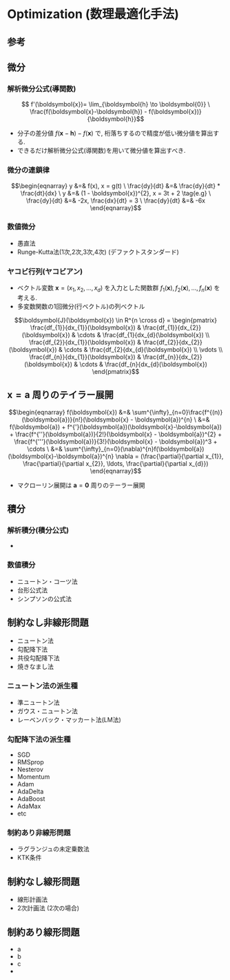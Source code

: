 # Optimization (数理最適化手法)

## 参考

## 微分
### 解析微分公式(導関数)
```math
    f'(\boldsymbol{x})= \lim_{\boldsymbol{h} \to \boldsymbol{0}} \ \frac{f(\boldsymbol{x}-\boldsymbol{h}) - f(\boldsymbol{x})}{\boldsymbol{h}}
```
+ 分子の差分値 $f(\boldsymbol{x} - \boldsymbol{h}) - f(\boldsymbol{x})$ で, 桁落ちするので精度が低い微分値を算出する.
+ できるだけ解析微分公式(導関数)を用いて微分値を算出すべき.

### 微分の連鎖律
```math
\begin{eqnarray}
    y &=& f(x), x = g(t)
    \
    \frac{dy}{dt} &=& \frac{dy}{dt} * \frac{dt}{dx}
    \
    y &=& (1 - \boldsymbol{x})^{2}, x = 3t + 2 \tag{e.g}
    \
    \frac{dy}{dt} &=& -2x, \frac{dx}{dt} = 3
    \
    \frac{dy}{dt} &=& -6x
\end{eqnarray}
```

### 数値微分
+ 愚直法
+ Runge-Kutta法(1次,2次,3次,4次) (デファクトスタンダード)

### ヤコビ行列(ヤコビアン)
+ ベクトル変数 $\boldsymbol{x}=(x_{1},x_{2},...,x_{d})$ を入力とした関数群 $f_{1}(\boldsymbol{x}), f_{2}(\boldsymbol{x}),..., f_{n}(\boldsymbol{x})$ を考える.
+ 多変数関数の1回微分(行ベクトル)の列ベクトル
  
```math
\boldsymbol{J}(\boldsymbol{x}) \in R^{n \cross d} =
\begin{pmatrix}
    \frac{df_{1}}{dx_{1}}(\boldsymbol{x}) & \frac{df_{1}}{dx_{2}}(\boldsymbol{x}) & \cdots & \frac{df_{1}{dx_{d}(\boldsymbol{x}) \\
    \frac{df_{2}}{dx_{1}}(\boldsymbol{x}) & \frac{df_{2}}{dx_{2}}(\boldsymbol{x}) & \cdots & \frac{df_{2}{dx_{d}(\boldsymbol{x}) \\
    \vdots \\
    \frac{df_{n}}{dx_{1}}(\boldsymbol{x}) & \frac{df_{n}}{dx_{2}}(\boldsymbol{x}) & \cdots & \frac{df_{n}{dx_{d}(\boldsymbol{x})
\end{pmatrix}
```

## $\boldsymbol{x}=\boldsymbol{a}$ 周りのテイラー展開
```math
\begin{eqnarray}
    f(\boldsymbol{x}) &=& \sum^{\infty}_{n=0}\frac{f^{(n)}(\boldsymbol{a})}{n!}(\boldsymbol{x} - \boldsymbol{a})^{n} \
    &=& f(\boldsymbol{a}) + f^{'}(\boldsymbol{a})(\boldsymbol{x}-\boldsymbol{a}) + \frac{f^{''}(\boldsymbol{a})}{2!}(\boldsymbol{x} - \boldsymbol{a})^{2}
    + \frac{f^{'''}(\boldsymbol{a})}{3!}(\boldsymbol{x} - \boldsymbol{a})^3 + \cdots \
    &=& \sum^{\infty}_{n=0}(\nabla)^{n}f(\boldsymbol{a})(\boldsymbol{x}-\boldsymbol{a})^{n}
    \nabla = (\frac{\partial}{\partial x_{1}}, \frac{\partial}{\partial x_{2}}, \ldots, \frac{\partial}{\partial x_{d}})

\end{eqnarray}
```
+ マクローリン展開は $\boldsymbol{a}=\boldsymbol{0}$ 周りのテーラー展開


## 積分
### 解析積分(積分公式)
+

### 数値積分
+ ニュートン・コーツ法
+ 台形公式法
+ シンプソンの公式法

## 制約なし非線形問題
+ ニュートン法
+ 勾配降下法
+ 共役勾配降下法 
+ 焼きなまし法

### ニュートン法の派生種
+ 準ニュートン法
+ ガウス・ニュートン法
+ レーベンバック・マッカート法(LM法)

### 勾配降下法の派生種
+ SGD
+ RMSprop
+ Nesterov
+ Momentum
+ Adam
+ AdaDelta
+ AdaBoost
+ AdaMax
+ etc

### 制約あり非線形問題
+ ラグランジュの未定乗数法
+ KTK条件

## 制約なし線形問題
+ 線形計画法
+ 2次計画法 (2次の場合)


## 制約あり線形問題
+ a
+ b
+ c
+ 
    
